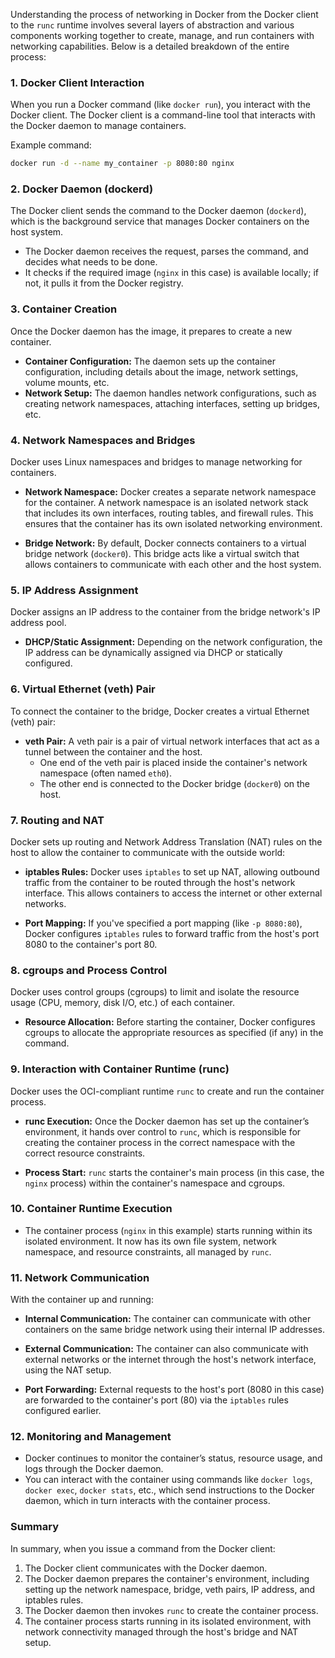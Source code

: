 Understanding the process of networking in Docker from the Docker client to the `runc` runtime involves several layers of abstraction and various components working together to create, manage, and run containers with networking capabilities. Below is a detailed breakdown of the entire process:

### 1. **Docker Client Interaction**
When you run a Docker command (like `docker run`), you interact with the Docker client. The Docker client is a command-line tool that interacts with the Docker daemon to manage containers.

Example command:
```bash
docker run -d --name my_container -p 8080:80 nginx
```

### 2. **Docker Daemon (dockerd)**
The Docker client sends the command to the Docker daemon (`dockerd`), which is the background service that manages Docker containers on the host system.

- The Docker daemon receives the request, parses the command, and decides what needs to be done.
- It checks if the required image (`nginx` in this case) is available locally; if not, it pulls it from the Docker registry.

### 3. **Container Creation**
Once the Docker daemon has the image, it prepares to create a new container.

- **Container Configuration:** The daemon sets up the container configuration, including details about the image, network settings, volume mounts, etc.
- **Network Setup:** The daemon handles network configurations, such as creating network namespaces, attaching interfaces, setting up bridges, etc.

### 4. **Network Namespaces and Bridges**
Docker uses Linux namespaces and bridges to manage networking for containers.

- **Network Namespace:** Docker creates a separate network namespace for the container. A network namespace is an isolated network stack that includes its own interfaces, routing tables, and firewall rules. This ensures that the container has its own isolated networking environment.
  
- **Bridge Network:** By default, Docker connects containers to a virtual bridge network (`docker0`). This bridge acts like a virtual switch that allows containers to communicate with each other and the host system.

### 5. **IP Address Assignment**
Docker assigns an IP address to the container from the bridge network's IP address pool.

- **DHCP/Static Assignment:** Depending on the network configuration, the IP address can be dynamically assigned via DHCP or statically configured.

### 6. **Virtual Ethernet (veth) Pair**
To connect the container to the bridge, Docker creates a virtual Ethernet (veth) pair:

- **veth Pair:** A veth pair is a pair of virtual network interfaces that act as a tunnel between the container and the host.
  - One end of the veth pair is placed inside the container's network namespace (often named `eth0`).
  - The other end is connected to the Docker bridge (`docker0`) on the host.

### 7. **Routing and NAT**
Docker sets up routing and Network Address Translation (NAT) rules on the host to allow the container to communicate with the outside world:

- **iptables Rules:** Docker uses `iptables` to set up NAT, allowing outbound traffic from the container to be routed through the host's network interface. This allows containers to access the internet or other external networks.
  
- **Port Mapping:** If you've specified a port mapping (like `-p 8080:80`), Docker configures `iptables` rules to forward traffic from the host's port 8080 to the container's port 80.

### 8. **cgroups and Process Control**
Docker uses control groups (cgroups) to limit and isolate the resource usage (CPU, memory, disk I/O, etc.) of each container.

- **Resource Allocation:** Before starting the container, Docker configures cgroups to allocate the appropriate resources as specified (if any) in the command.

### 9. **Interaction with Container Runtime (runc)**
Docker uses the OCI-compliant runtime `runc` to create and run the container process.

- **runc Execution:** Once the Docker daemon has set up the container’s environment, it hands over control to `runc`, which is responsible for creating the container process in the correct namespace with the correct resource constraints.
  
- **Process Start:** `runc` starts the container's main process (in this case, the `nginx` process) within the container's namespace and cgroups.

### 10. **Container Runtime Execution**
- The container process (`nginx` in this example) starts running within its isolated environment. It now has its own file system, network namespace, and resource constraints, all managed by `runc`.

### 11. **Network Communication**
With the container up and running:

- **Internal Communication:** The container can communicate with other containers on the same bridge network using their internal IP addresses.
  
- **External Communication:** The container can also communicate with external networks or the internet through the host's network interface, using the NAT setup.

- **Port Forwarding:** External requests to the host's port (8080 in this case) are forwarded to the container's port (80) via the `iptables` rules configured earlier.

### 12. **Monitoring and Management**
- Docker continues to monitor the container’s status, resource usage, and logs through the Docker daemon.
- You can interact with the container using commands like `docker logs`, `docker exec`, `docker stats`, etc., which send instructions to the Docker daemon, which in turn interacts with the container process.

### Summary
In summary, when you issue a command from the Docker client:

1. The Docker client communicates with the Docker daemon.
2. The Docker daemon prepares the container's environment, including setting up the network namespace, bridge, veth pairs, IP address, and iptables rules.
3. The Docker daemon then invokes `runc` to create the container process.
4. The container process starts running in its isolated environment, with network connectivity managed through the host's bridge and NAT setup.
